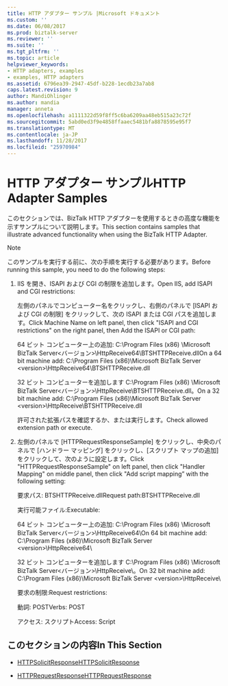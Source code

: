 ```yaml
---
title: HTTP アダプター サンプル |Microsoft ドキュメント
ms.custom: ''
ms.date: 06/08/2017
ms.prod: biztalk-server
ms.reviewer: ''
ms.suite: ''
ms.tgt_pltfrm: ''
ms.topic: article
helpviewer_keywords:
- HTTP adapters, examples
- examples, HTTP adapters
ms.assetid: 6796ea39-2947-45df-b228-1ecdb23a7ab8
caps.latest.revision: 9
author: MandiOhlinger
ms.author: mandia
manager: anneta
ms.openlocfilehash: a1111322d59f8ff5c6ba6209aa48eb515a23c72f
ms.sourcegitcommit: 5abd0ed3f9e4858ffaaec5481bfa8878595e95f7
ms.translationtype: MT
ms.contentlocale: ja-JP
ms.lasthandoff: 11/28/2017
ms.locfileid: "25970984"
---
```

# <a name="http-adapter-samples"></a><span data-ttu-id="2241a-102">HTTP アダプター サンプル</span><span class="sxs-lookup"><span data-stu-id="2241a-102">HTTP Adapter Samples</span></span>
<span data-ttu-id="2241a-103">このセクションでは、BizTalk HTTP アダプターを使用するときの高度な機能を示すサンプルについて説明します。</span><span class="sxs-lookup"><span data-stu-id="2241a-103">This section contains samples that illustrate advanced functionality when using the BizTalk HTTP Adapter.</span></span>  
  
> [!NOTE]
>  <span data-ttu-id="2241a-104">このサンプルを実行する前に、次の手順を実行する必要があります。</span><span class="sxs-lookup"><span data-stu-id="2241a-104">Before running this sample, you need to do the following steps:</span></span>  
>   
>  1.  <span data-ttu-id="2241a-105">IIS を開き、ISAPI および CGI の制限を追加します。</span><span class="sxs-lookup"><span data-stu-id="2241a-105">Open IIS, add ISAPI and CGI restrictions:</span></span>  
>   
>      <span data-ttu-id="2241a-106">左側のパネルでコンピューター名をクリックし、右側のパネルで [ISAPI および CGI の制限] をクリックして、次の ISAPI または CGI パスを追加します。</span><span class="sxs-lookup"><span data-stu-id="2241a-106">Click Machine Name on left panel, then click "ISAPI and CGI restrictions" on the right panel, then Add the ISAPI or CGI path:</span></span>  
>   
>      <span data-ttu-id="2241a-107">64 ビット コンピューター上の追加: C:\Program Files (x86) \Microsoft BizTalk Server\<バージョン\>\HttpReceive64\BTSHTTPReceive.dll</span><span class="sxs-lookup"><span data-stu-id="2241a-107">On a 64 bit machine add:   C:\Program Files (x86)\Microsoft BizTalk Server \<version\>\HttpReceive64\BTSHTTPReceive.dll</span></span>  
>   
>      <span data-ttu-id="2241a-108">32 ビット コンピューターを追加します C:\Program Files (x86) \Microsoft BizTalk Server\<バージョン\>\HttpReceive\BTSHTTPReceive.dll。</span><span class="sxs-lookup"><span data-stu-id="2241a-108">On a 32 bit machine add:   C:\Program Files (x86)\Microsoft BizTalk Server \<version\>\HttpReceive\BTSHTTPReceive.dll</span></span>  
>   
>      <span data-ttu-id="2241a-109">許可された拡張パスを確認するか、または実行します。</span><span class="sxs-lookup"><span data-stu-id="2241a-109">Check allowed extension path or execute.</span></span>  
> 2.  <span data-ttu-id="2241a-110">左側のパネルで [HTTPRequestResponseSample] をクリックし、中央のパネルで [ハンドラー マッピング] をクリックし、[スクリプト マップの追加] をクリックして、次のように設定します。</span><span class="sxs-lookup"><span data-stu-id="2241a-110">Click "HTTPRequestResponseSample" on left panel, then click "Handler Mapping" on middle panel, then click "Add script mapping” with the following setting:</span></span>  
>   
>      <span data-ttu-id="2241a-111">要求パス: BTSHTTPReceive.dll</span><span class="sxs-lookup"><span data-stu-id="2241a-111">Request path:BTSHTTPReceive.dll</span></span>  
>   
>      <span data-ttu-id="2241a-112">実行可能ファイル:</span><span class="sxs-lookup"><span data-stu-id="2241a-112">Executable:</span></span>  
>   
>      <span data-ttu-id="2241a-113">64 ビット コンピューター上の追加: C:\Program Files (x86) \Microsoft BizTalk Server\<バージョン\>\HttpReceive64\\</span><span class="sxs-lookup"><span data-stu-id="2241a-113">On 64 bit machine add:   C:\Program Files (x86)\Microsoft BizTalk Server \<version\>\HttpReceive64\\</span></span>  
>   
>      <span data-ttu-id="2241a-114">32 ビット コンピューターを追加します C:\Program Files (x86) \Microsoft BizTalk Server\<バージョン\>\HttpReceive\。</span><span class="sxs-lookup"><span data-stu-id="2241a-114">On 32 bit machine add:   C:\Program Files (x86)\Microsoft BizTalk Server \<version\>\HttpReceive\\</span></span>  
>   
>      <span data-ttu-id="2241a-115">要求の制限:</span><span class="sxs-lookup"><span data-stu-id="2241a-115">Request restrictions:</span></span>  
>   
>      <span data-ttu-id="2241a-116">動詞: POST</span><span class="sxs-lookup"><span data-stu-id="2241a-116">Verbs: POST</span></span>  
>   
>      <span data-ttu-id="2241a-117">アクセス: スクリプト</span><span class="sxs-lookup"><span data-stu-id="2241a-117">Access: Script</span></span>  
  
## <a name="in-this-section"></a><span data-ttu-id="2241a-118">このセクションの内容</span><span class="sxs-lookup"><span data-stu-id="2241a-118">In This Section</span></span>  
  
-   [<span data-ttu-id="2241a-119">HTTPSolicitResponse</span><span class="sxs-lookup"><span data-stu-id="2241a-119">HTTPSolicitResponse</span></span>](../core/httpsolicitresponse.md)  
  
-   [<span data-ttu-id="2241a-120">HTTPRequestResponse</span><span class="sxs-lookup"><span data-stu-id="2241a-120">HTTPRequestResponse</span></span>](../core/httprequestresponse.md)